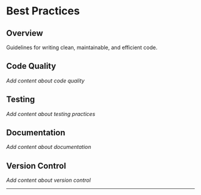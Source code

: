 # Best Practices

## Overview

Guidelines for writing clean, maintainable, and efficient code.

## Code Quality
*Add content about code quality*

## Testing
*Add content about testing practices*

## Documentation
*Add content about documentation*

## Version Control
*Add content about version control*

---
